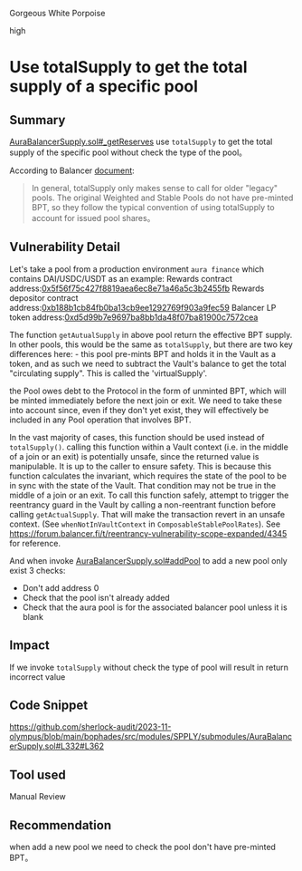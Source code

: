 Gorgeous White Porpoise

high

# Use totalSupply to get the total supply of a specific pool

## Summary
[AuraBalancerSupply.sol#_getReserves](https://github.com/sherlock-audit/2023-11-olympus/blob/main/bophades/src/modules/SPPLY/submodules/AuraBalancerSupply.sol#L332#L362) use `totalSupply` to get the total supply of the specific pool without check the type of the pool。

According to Balancer [document](https://docs.balancer.fi/concepts/advanced/valuing-bpt/valuing-bpt.html#getting-bpt-supply):
>In general, totalSupply only makes sense to call for older "legacy" pools. The original Weighted and Stable Pools do not have pre-minted BPT, so they follow the typical convention of using totalSupply to account for issued pool shares。

## Vulnerability Detail
Let's take a pool from a production environment `aura finance` which contains  DAI/USDC/USDT as an example:
Rewards contract address:[0x5f56f75c427f8819aea6ec8e71a46a5c3b2455fb](https://etherscan.io/address/0x5f56f75c427f8819aea6ec8e71a46a5c3b2455fb)
Rewards depositor contract address:[0xb188b1cb84fb0ba13cb9ee1292769f903a9fec59](https://etherscan.io/address/0xb188b1cb84fb0ba13cb9ee1292769f903a9fec59)
Balancer LP token address:[0xd5d99b7e9697ba8bb1da48f07ba81900c7572cea](https://etherscan.io/address/0xd5d99b7e9697ba8bb1da48f07ba81900c7572cea)

The function `getAutualSupply` in above pool return the effective BPT supply. In other pools, this would be the same as `totalSupply`, but there are two key differences here: - this pool pre-mints BPT and holds it in the Vault as a token, and as such we need to subtract the Vault's balance to get the total "circulating supply". This is called the 'virtualSupply'. 

 the Pool owes debt to the Protocol in the form of unminted BPT, which will be minted immediately before the next join or exit. We need to take these into account since, even if they don't yet exist, they will effectively be included in any Pool operation that involves BPT. 

In the vast majority of cases, this function should be used instead of `totalSupply()`.  calling this function within a Vault context (i.e. in the middle of a join or an exit) is potentially unsafe, since the returned value is manipulable. It is up to the caller to ensure safety. This is because this function calculates the invariant, which requires the state of the pool to be in sync with the state of the Vault. That condition may not be true in the middle of a join or an exit. To call this function safely, attempt to trigger the reentrancy guard in the Vault by calling a non-reentrant function before calling `getActualSupply`. That will make the transaction revert in an unsafe context. (See `whenNotInVaultContext` in `ComposableStablePoolRates`). See https://forum.balancer.fi/t/reentrancy-vulnerability-scope-expanded/4345 for reference.

And when invoke [AuraBalancerSupply.sol#addPool](https://github.com/sherlock-audit/2023-11-olympus/blob/main/bophades/src/modules/SPPLY/submodules/AuraBalancerSupply.sol#L259#L277) to add a new pool only exist 3 checks:
- Don't add address 0
- Check that the pool isn't already added
- Check that the aura pool is for the associated balancer pool unless it is blank

## Impact
If we invoke `totalSupply` without check the type of pool will result in return incorrect value 
## Code Snippet
https://github.com/sherlock-audit/2023-11-olympus/blob/main/bophades/src/modules/SPPLY/submodules/AuraBalancerSupply.sol#L332#L362
## Tool used

Manual Review

## Recommendation
when add a new pool we need to check the pool don't have pre-minted BPT。